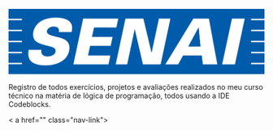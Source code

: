 ![logo](https://github.com/vJhonatan/logica-de-program-senai/blob/main/senai-logo.png)

Registro de todos exercícios, projetos e avaliações realizados no meu curso técnico na matéria de lógica de programação, todos usando a IDE Codeblocks.

< a href="" class="nav-link">
